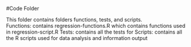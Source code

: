 #Code Folder  

This folder contains folders functions, tests, and scripts.  
Functions: contains regression-functions.R which contains functions used in regression-script.R
Tests: contains all the tests for 
Scripts: contains all the R scripts used for data analysis and information output


